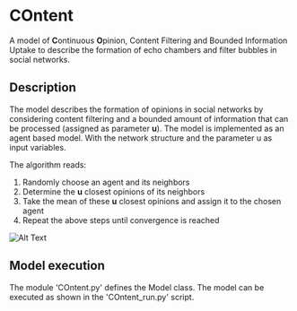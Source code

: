# COntent
A model of **C**ontinuous **O**pinion, Content Filtering and Bounded Information Uptake to describe the formation of echo chambers and filter bubbles in social networks.

## Description
The model describes the formation of opinions in social networks by considering content filtering and a bounded amount of information that can be processed (assigned as parameter **u**). The model is implemented as an agent based model. With the network structure and the parameter u as input variables. 

The algorithm reads:

1. Randomly choose an agent and its neighbors
2. Determine the **u** closest opinions of its neighbors
3. Take the mean of these **u** closest opinions and assign it to the chosen agent
4. Repeat the above steps until convergence is reached

![Alt Text](https://github.com/KilianZimmerer/COntent/visualization/model_overview-2.png)

## Model execution
The module 'COntent.py' defines the Model class. The model can be executed as shown in the 'COntent_run.py' script.
